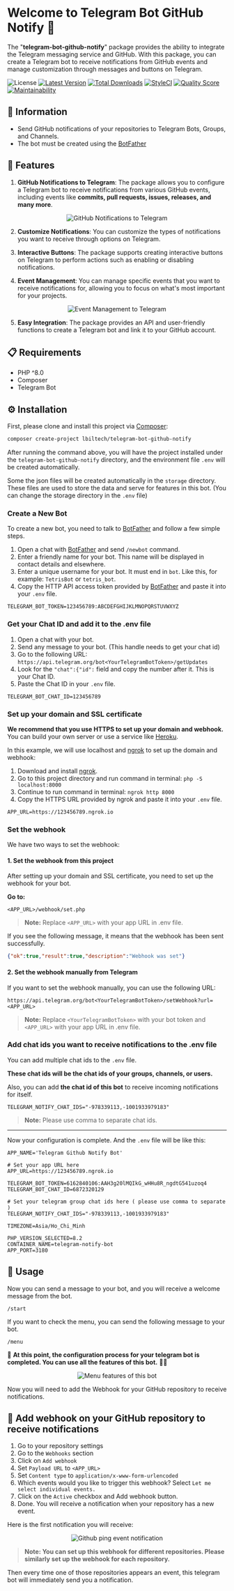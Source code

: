# Welcome to Telegram Bot GitHub Notify 👋

The "**telegram-bot-github-notify**"
package provides the ability to integrate the Telegram messaging service and GitHub.
With this package,
you can create a Telegram bot to receive notifications from GitHub events
and manage customization through messages and buttons on Telegram.

![License](https://img.shields.io/github/license/lbiltech/telegram-bot-github-notify.svg?style=flat-square)
[![Latest Version](https://img.shields.io/github/release/lbiltech/telegram-bot-github-notify.svg?style=flat-square)](https://github.com/lbiltech/telegram-bot-github-notify/releases)
[![Total Downloads](https://img.shields.io/packagist/dt/lbiltech/telegram-bot-github-notify.svg?style=flat-square)](https://packagist.org/packages/lbiltech/telegram-bot-github-notify)
[![StyleCI](https://styleci.io/repos/656960426/shield)](https://styleci.io/repos/656960426)
[![Quality Score](https://img.shields.io/scrutinizer/g/lbiltech/telegram-bot-github-notify.svg?style=flat-square)](https://scrutinizer-ci.com/g/lbiltech/telegram-bot-github-notify)
[![Maintainability](https://api.codeclimate.com/v1/badges/460e2b6fba334a156b2e/maintainability)](https://codeclimate.com/github/lbiltech/telegram-bot-github-notify/maintainability)

## 📝 Information

- Send GitHub notifications of your repositories to Telegram Bots, Groups, and Channels.
- The bot must be created using the [BotFather](https://core.telegram.org/bots#6-botfather)

## 🎉 Features

1. **GitHub Notifications to Telegram**: The package allows you to configure a Telegram bot to receive notifications from various GitHub events, including events like **commits, pull requests, issues, releases, and many more**.

<p align="center">
  <img alt="GitHub Notifications to Telegram" src="https://github.com/lbiltech/telegram-bot-github-notify/assets/35853002/462f330f-11d3-43ef-89cf-c70ade57b654" />
</p>

2. **Customize Notifications**: You can customize the types of notifications you want to receive through options on Telegram.

[//]: # (features image)

3. **Interactive Buttons**: The package supports creating interactive buttons on Telegram to perform actions such as enabling or disabling notifications.

[//]: # (features image)

4. **Event Management**: You can manage specific events that you want to receive notifications for, allowing you to focus on what's most important for your projects.

<p align="center">
  <img alt="Event Management to Telegram" src="https://github.com/lbiltech/telegram-bot-github-notify/assets/35853002/e217a2ad-49b5-4936-a2cd-fe4af66e2bfb" />
</p>

5. **Easy Integration**:
   The package provides an API and user-friendly functions to create a Telegram bot and link it to your GitHub account.

[//]: # (features image)

## 📋 Requirements

- PHP ^8.0
- Composer
- Telegram Bot

## ⚙ Installation

First, please clone and install this project via [Composer](https://getcomposer.org/):

```bash
composer create-project lbiltech/telegram-bot-github-notify
```

After running the command above, you will have the project installed under the `telegram-bot-github-notify` directory,
and the environment file `.env` will be created automatically.

Some the json files will be created automatically in the `storage` directory.
These files are used to store the data and serve for features in this bot.
(You can change the storage directory in the `.env` file)

### Create a New Bot

To create a new bot, you need to talk to [BotFather](https://core.telegram.org/bots#6-botfather) and follow a few simple steps.

1. Open a chat with [BotFather](https://telegram.me/botfather) and send `/newbot` command.
2. Enter a friendly name for your bot. This name will be displayed in contact details and elsewhere.
3. Enter a unique username for your bot. It must end in `bot`. Like this, for example: `TetrisBot` or `tetris_bot`.
4. Copy the HTTP API access token provided by [BotFather](https://telegram.me/botfather) and paste it into your `.env` file.

```shell
TELEGRAM_BOT_TOKEN=123456789:ABCDEFGHIJKLMNOPQRSTUVWXYZ
```

### Get your Chat ID and add it to the .env file

1. Open a chat with your bot.
2. Send any message to your bot. (This handle needs to get your chat id)
3. Go to the following URL: `https://api.telegram.org/bot<YourTelegramBotToken>/getUpdates`
4. Look for the `"chat":{"id":` field and copy the number after it. This is your Chat ID.
5. Paste the Chat ID in your `.env` file.

```shell
TELEGRAM_BOT_CHAT_ID=123456789
```

### Set up your domain and SSL certificate

**We recommend that you use HTTPS to set up your domain and webhook.** 
You can build your own server or use a service like [Heroku](https://www.heroku.com/).

In this example, we will use localhost and [ngrok](https://ngrok.com/) to set up the domain and webhook:
1. Download and install [ngrok](https://ngrok.com/download).
2. Go to this project directory and run command in terminal: `php -S localhost:8000`
3. Continue to run command in terminal: `ngrok http 8000`
4. Copy the HTTPS URL provided by ngrok and paste it into your `.env` file.

```shell
APP_URL=https://123456789.ngrok.io
```

### Set the webhook

We have two ways to set the webhook:

#### 1. Set the webhook from this project

After setting up your domain and SSL certificate, you need to set up the webhook for your bot. 

**Go to:**

```text
<APP_URL>/webhook/set.php
```

> **Note:** Replace `<APP_URL>` with your app URL in .env file.

If you see the following message, it means that the webhook has been sent successfully.

```json
{"ok":true,"result":true,"description":"Webhook was set"}
```

[//]: # (status image)

#### 2. Set the webhook manually from Telegram

If you want to set the webhook manually, you can use the following URL:

```url
https://api.telegram.org/bot<YourTelegramBotToken>/setWebhook?url=<APP_URL>
```

> **Note:** Replace `<YourTelegramBotToken>` with your bot token and `<APP_URL>` with your app URL in .env file.

### Add chat ids you want to receive notifications to the .env file

You can add multiple chat ids to the `.env` file. 

**These chat ids will be the chat ids of your groups, channels, or users.**

Also, you can add **the chat id of this bot** to receive incoming notifications for itself.

```shell
TELEGRAM_NOTIFY_CHAT_IDS="-978339113,-1001933979183"
```

> **Note:** Please use comma to separate chat ids.

---

Now your configuration is complete. And the `.env` file will be like this:

```shell
APP_NAME='Telegram Github Notify Bot'

# Set your app URL here
APP_URL=https://123456789.ngrok.io

TELEGRAM_BOT_TOKEN=6162840106:AAH3g20lMQIkG_wHHu8R_ngdtG541uzoq4
TELEGRAM_BOT_CHAT_ID=6872320129

# Set your telegram group chat ids here ( please use comma to separate )
TELEGRAM_NOTIFY_CHAT_IDS="-978339113,-1001933979183"

TIMEZONE=Asia/Ho_Chi_Minh

PHP_VERSION_SELECTED=8.2
CONTAINER_NAME=telegram-notify-bot
APP_PORT=3180
```

## 🚀 Usage

Now you can send a message to your bot, and you will receive a welcome message from the bot.

```text
/start
```

[//]: # (image)

If you want to check the menu, you can send the following message to your bot.

```text
/menu
```

🎊 **At this point, the configuration process for your telegram bot is completed. You can use all the features of this bot.** 🎉🎉

<p align="center">
  <img alt="Menu features of this bot" src="https://github.com/lbiltech/telegram-bot-github-notify/assets/35853002/5aa42173-9443-4978-a59a-82f2ed016790" />
</p>

Now you will need to add the Webhook for your GitHub repository to receive notifications.

## 📌 Add webhook on your GitHub repository to receive notifications

1. Go to your repository settings
2. Go to the `Webhooks` section
3. Click on `Add webhook`
4. Set `Payload URL` to `<APP_URL>`
5. Set `Content type` to `application/x-www-form-urlencoded`
6. Which events would you like to trigger this webhook? Select `Let me select individual events.`
7. Click on the `Active` checkbox and Add webhook button.
8. Done. You will receive a notification when your repository has a new event.

Here is the first notification you will receive: 

<p align="center">
  <img alt="Github ping event notification" src="https://github.com/lbiltech/telegram-bot-github-notify/assets/35853002/66b7fffa-d2fa-41f6-8caa-3c1ab96b63be" />
</p>

> **Note: You can set up this webhook for different repositories. Please similarly set up the webhook for each repository.**

Then every time one of those repositories appears an event, this telegram bot will immediately send you a notification. 
